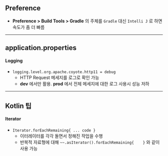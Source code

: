 

## Preference

- **Preference > Build Tools > Gradle** 의 주체를 `Gradle` 대신 `Intelli J` 로 하면 속도가 좀 더 빠름





---



## application.properties

#### Logging

- `logging.level.org.apache.coyote.http11 = debug`
  - HTTP Request 메세지를 로그로 확인 가능
  - **dev** 에서만 활용. **prod** 에서 전체 메세지에 대한 로그 사용시 성능 저하

 



---

 

## Kotlin 팁

#### Iterator

- `Iterator.forEachRemaining{ ... code }` 
  - 이터레이터를 각각 돌면서 정해진 작업을 수행
  - 반복적 자료형에 대해 `~~.asIterator().forEachRemaining{    }` 와 같이 사용 가능